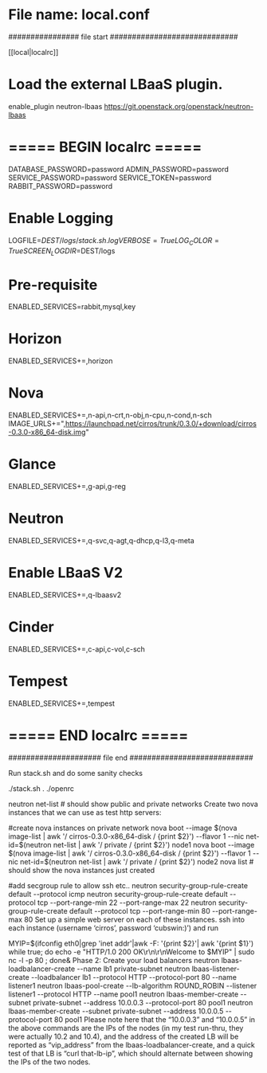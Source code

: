 # File name: local.conf

################ file start #############################

[[local|localrc]]
# Load the external LBaaS plugin.
enable_plugin neutron-lbaas https://git.openstack.org/openstack/neutron-lbaas

# ===== BEGIN localrc =====
DATABASE_PASSWORD=password
ADMIN_PASSWORD=password
SERVICE_PASSWORD=password
SERVICE_TOKEN=password
RABBIT_PASSWORD=password
# Enable Logging
LOGFILE=$DEST/logs/stack.sh.log
VERBOSE=True
LOG_COLOR=True
SCREEN_LOGDIR=$DEST/logs
# Pre-requisite
ENABLED_SERVICES=rabbit,mysql,key
# Horizon
ENABLED_SERVICES+=,horizon
# Nova
ENABLED_SERVICES+=,n-api,n-crt,n-obj,n-cpu,n-cond,n-sch
IMAGE_URLS+=",https://launchpad.net/cirros/trunk/0.3.0/+download/cirros-0.3.0-x86_64-disk.img"
# Glance
ENABLED_SERVICES+=,g-api,g-reg
# Neutron
ENABLED_SERVICES+=,q-svc,q-agt,q-dhcp,q-l3,q-meta
# Enable LBaaS V2
ENABLED_SERVICES+=,q-lbaasv2
# Cinder
ENABLED_SERVICES+=,c-api,c-vol,c-sch
# Tempest
ENABLED_SERVICES+=,tempest
# ===== END localrc =====

##################### file end ############################

Run stack.sh and do some sanity checks

./stack.sh
. ./openrc

neutron net-list  # should show public and private networks
Create two nova instances that we can use as test http servers:

#create nova instances on private network
nova boot --image $(nova image-list | awk '/ cirros-0.3.0-x86_64-disk / {print $2}') --flavor 1 --nic net-id=$(neutron net-list | awk '/ private / {print $2}') node1
nova boot --image $(nova image-list | awk '/ cirros-0.3.0-x86_64-disk / {print $2}') --flavor 1 --nic net-id=$(neutron net-list | awk '/ private / {print $2}') node2
nova list # should show the nova instances just created

#add secgroup rule to allow ssh etc..
neutron security-group-rule-create default --protocol icmp
neutron security-group-rule-create default --protocol tcp --port-range-min 22 --port-range-max 22
neutron security-group-rule-create default --protocol tcp --port-range-min 80 --port-range-max 80
Set up a simple web server on each of these instances. ssh into each instance (username ‘cirros’, password ‘cubswin:)’) and run

MYIP=$(ifconfig eth0|grep 'inet addr'|awk -F: '{print $2}'| awk '{print $1}')
while true; do echo -e "HTTP/1.0 200 OK\r\n\r\nWelcome to $MYIP" | sudo nc -l -p 80 ; done&
Phase 2: Create your load balancers
neutron lbaas-loadbalancer-create --name lb1 private-subnet
neutron lbaas-listener-create --loadbalancer lb1 --protocol HTTP --protocol-port 80 --name listener1
neutron lbaas-pool-create --lb-algorithm ROUND_ROBIN --listener listener1 --protocol HTTP --name pool1
neutron lbaas-member-create  --subnet private-subnet --address 10.0.0.3 --protocol-port 80 pool1
neutron lbaas-member-create  --subnet private-subnet --address 10.0.0.5 --protocol-port 80 pool1
Please note here that the “10.0.0.3” and “10.0.0.5” in the above commands are the IPs of the nodes (in my test run-thru, they were actually 10.2 and 10.4), and the address of the created LB will be reported as “vip_address” from the lbaas-loadbalancer-create, and a quick test of that LB is “curl that-lb-ip”, which should alternate between showing the IPs of the two nodes.



